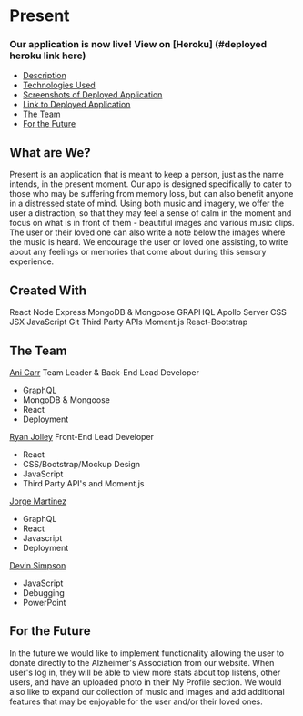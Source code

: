 # Present

### Our application is now live! View on [Heroku] (#deployed heroku link here)

- [Description](#what-are-we?)
- [Technologies Used](#created-with)
- [Screenshots of Deployed Application](#screenshots)
- [Link to Deployed Application](#link-to-deployed-application)
- [The Team](#the-team)
- [For the Future](#for-the-future)

## What are We?

Present is an application that is meant to keep a person, just as the name intends, in the present moment. Our app is designed specifically to cater to those who may be suffering from memory loss, but can also benefit anyone in a distressed state of mind. Using both music and imagery, we offer the user a distraction, so that they may feel a sense of calm in the moment and focus on what is in front of them - beautiful images and various music clips. The user or their loved one can also write a note below the images where the music is heard. We encourage the user or loved one assisting, to write about any feelings or memories that come about during this sensory experience.

## Created With

React
Node
Express
MongoDB & Mongoose
GRAPHQL
Apollo Server
CSS
JSX
JavaScript
Git
Third Party APIs
Moment.js
React-Bootstrap

## The Team

[Ani Carr](https://github.com/anidino)
Team Leader & Back-End Lead Developer

- GraphQL
- MongoDB & Mongoose
- React
- Deployment

[Ryan Jolley](https://github.com/ryanjolley12)
Front-End Lead Developer

- React
- CSS/Bootstrap/Mockup Design
- JavaScript
- Third Party API's and Moment.js

[Jorge Martinez](https://github.com/JAMart01)

- GraphQL
- React
- Javascript
- Deployment

[Devin Simpson](https://github.com/0xZ3n)

- JavaScript
- Debugging
- PowerPoint

## For the Future

In the future we would like to implement functionality allowing the user to donate directly to the Alzheimer's Association from our website.
When user's log in, they will be able to view more stats about top listens, other users, and have an uploaded photo in their My Profile section.
We would also like to expand our collection of music and images and add additional features that may be enjoyable for the user and/or their loved ones.
